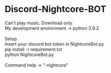 # Discord-Nightcore-BOT
Can't play music. Download only
<br>
My development environment -> python 3.9.2
<br>
<br>
Setup
<br>
Insert your discord bot token in NightcoreBot.py
<br>
pip install -r requirement.txt
<br>
python NightcoreBot.py
<br>
<br>
Command help -> "-nightcore"
